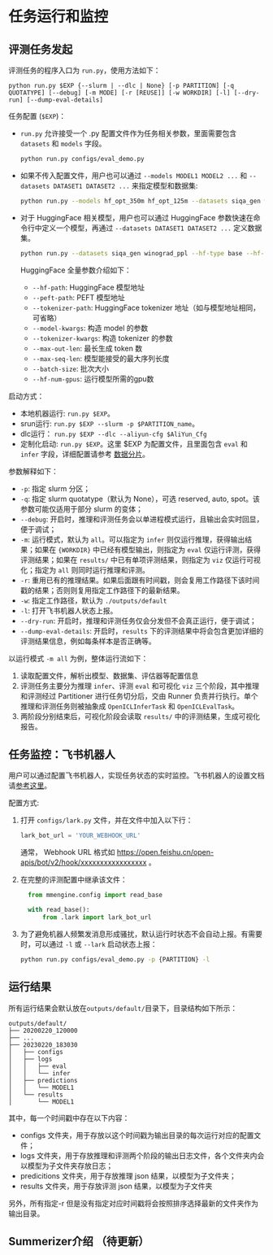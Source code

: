 # 任务运行和监控

## 评测任务发起

评测任务的程序入口为 `run.py`，使用方法如下：

```shell
python run.py $EXP {--slurm | --dlc | None} [-p PARTITION] [-q QUOTATYPE] [--debug] [-m MODE] [-r [REUSE]] [-w WORKDIR] [-l] [--dry-run] [--dump-eval-details]
```

任务配置 (`$EXP`)：

- `run.py` 允许接受一个 .py 配置文件作为任务相关参数，里面需要包含 `datasets` 和 `models` 字段。

  ```bash
  python run.py configs/eval_demo.py
  ```

- 如果不传入配置文件，用户也可以通过 `--models MODEL1 MODEL2 ...` 和 `--datasets DATASET1 DATASET2 ...` 来指定模型和数据集:

  ```bash
  python run.py --models hf_opt_350m hf_opt_125m --datasets siqa_gen winograd_ppl
  ```

- 对于 HuggingFace 相关模型，用户也可以通过 HuggingFace 参数快速在命令行中定义一个模型，再通过 `--datasets DATASET1 DATASET2 ...` 定义数据集。

  ```bash
  python run.py --datasets siqa_gen winograd_ppl --hf-type base --hf-path huggyllama/llama-7b
  ```

  HuggingFace 全量参数介绍如下：

  - `--hf-path`:  HuggingFace 模型地址
  - `--peft-path`: PEFT 模型地址
  - `--tokenizer-path`: HuggingFace tokenizer 地址（如与模型地址相同，可省略）
  - `--model-kwargs`: 构造 model 的参数
  - `--tokenizer-kwargs`: 构造 tokenizer 的参数
  - `--max-out-len`: 最长生成 token 数
  - `--max-seq-len`: 模型能接受的最大序列长度
  - `--batch-size`: 批次大小
  - `--hf-num-gpus`: 运行模型所需的gpu数

启动方式：

- 本地机器运行: `run.py $EXP`。
- srun运行: `run.py $EXP --slurm -p $PARTITION_name`。
- dlc运行： `run.py $EXP --dlc --aliyun-cfg $AliYun_Cfg`
- 定制化启动: `run.py $EXP`。这里 $EXP 为配置文件，且里面包含 `eval` 和 `infer` 字段，详细配置请参考 [数据分片](./evaluation.md)。

参数解释如下：

- `-p`: 指定 slurm 分区；
- `-q`: 指定 slurm quotatype（默认为 None），可选 reserved, auto, spot。该参数可能仅适用于部分 slurm 的变体；
- `--debug`: 开启时，推理和评测任务会以单进程模式运行，且输出会实时回显，便于调试；
- `-m`: 运行模式，默认为 `all`。可以指定为 `infer` 则仅运行推理，获得输出结果；如果在 `{WORKDIR}` 中已经有模型输出，则指定为 `eval` 仅运行评测，获得评测结果；如果在 `results/` 中已有单项评测结果，则指定为 `viz` 仅运行可视化；指定为 `all` 则同时运行推理和评测。
- `-r`: 重用已有的推理结果。如果后面跟有时间戳，则会复用工作路径下该时间戳的结果；否则则复用指定工作路径下的最新结果。
- `-w`: 指定工作路径，默认为 `./outputs/default`
- `-l`: 打开飞书机器人状态上报。
- `--dry-run`: 开启时，推理和评测任务仅会分发但不会真正运行，便于调试；
- `--dump-eval-details`: 开启时，`results` 下的评测结果中将会包含更加详细的评测结果信息，例如每条样本是否正确等。

以运行模式 `-m all` 为例，整体运行流如下：

1. 读取配置文件，解析出模型、数据集、评估器等配置信息
2. 评测任务主要分为推理 `infer`、评测 `eval` 和可视化 `viz` 三个阶段，其中推理和评测经过 Partitioner 进行任务切分后，交由 Runner 负责并行执行。单个推理和评测任务则被抽象成 `OpenICLInferTask` 和 `OpenICLEvalTask`。
3. 两阶段分别结束后，可视化阶段会读取 `results/` 中的评测结果，生成可视化报告。

## 任务监控：飞书机器人

用户可以通过配置飞书机器人，实现任务状态的实时监控。飞书机器人的设置文档请[参考这里](https://open.feishu.cn/document/ukTMukTMukTM/ucTM5YjL3ETO24yNxkjN?lang=zh-CN#7a28964d)。

配置方式:

1. 打开 `configs/lark.py` 文件，并在文件中加入以下行：

   ```python
   lark_bot_url = 'YOUR_WEBHOOK_URL'
   ```

   通常， Webhook URL 格式如 https://open.feishu.cn/open-apis/bot/v2/hook/xxxxxxxxxxxxxxxxx 。

2. 在完整的评测配置中继承该文件：

   ```python
     from mmengine.config import read_base

     with read_base():
         from .lark import lark_bot_url

   ```

3. 为了避免机器人频繁发消息形成骚扰，默认运行时状态不会自动上报。有需要时，可以通过 `-l` 或 `--lark` 启动状态上报：

   ```bash
   python run.py configs/eval_demo.py -p {PARTITION} -l
   ```

## 运行结果

所有运行结果会默认放在`outputs/default/`目录下，目录结构如下所示：

```text
outputs/default/
├── 20200220_120000
├── ...
├── 20230220_183030
│   ├── configs
│   ├── logs
│   │   ├── eval
│   │   └── infer
│   ├── predictions
│   │   └── MODEL1
│   └── results
│       └── MODEL1
```

其中，每一个时间戳中存在以下内容：

- configs 文件夹，用于存放以这个时间戳为输出目录的每次运行对应的配置文件；
- logs 文件夹，用于存放推理和评测两个阶段的输出日志文件，各个文件夹内会以模型为子文件夹存放日志；
- predicitions 文件夹，用于存放推理 json 结果，以模型为子文件夹；
- results 文件夹，用于存放评测 json 结果，以模型为子文件夹

另外，所有指定-r 但是没有指定对应时间戳将会按照排序选择最新的文件夹作为输出目录。

## Summerizer介绍 （待更新）
